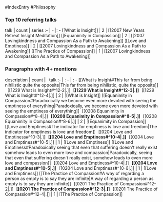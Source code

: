 #IndexEntry #Philosophy

### Top 10 referring talks
talk | count | series
:- | - |: -
[[What is Insight]] | 2 | [[2007 New Years Retreat Insight Meditation]]
[[Equanimity in Compassion]] | 2 | [[2007 Lovingkindness and Compassion As a Path to Awakening]]
[[Love and Emptiness]] | 2 | [[2007 Lovingkindness and Compassion As a Path to Awakening]]
[[The Practice of Compassion]] | 1 | [[2007 Lovingkindness and Compassion As a Path to Awakening]]

### Paragraphs with 4+ mentions
description | count | &nbsp;&nbsp;talk
:- | : - | : -
[[What is Insight#This far from being nihilistic quite the opposite\|This far from being nihilistic, quite the opposite]] &nbsp;&nbsp;[[1229 What is Insight#^12-2\|.]] &nbsp; **[[1229 What is Insight#^12-3\|.]]** &nbsp; [[1229 What is Insight#^12-4\|.]] | 2 | [[What is Insight]]
[[Equanimity in Compassion#Paradoxically we become even more devoted with seeing the emptiness of everything\|Paradoxically, we become even more devoted with seeing the emptiness of everything]] &nbsp;&nbsp;[[0208 Equanimity in Compassion#^8-4\|.]] &nbsp; **[[0208 Equanimity in Compassion#^8-5\|.]]** &nbsp; [[0208 Equanimity in Compassion#^8-6\|.]] | 2 | [[Equanimity in Compassion]]
[[Love and Emptiness#The indicator for emptiness is love and freedom\|The indicator for emptiness is love and freedom]] &nbsp;&nbsp;[[0204 Love and Emptiness#^10-3\|.]] &nbsp; **[[0204 Love and Emptiness#^10-4\|.]]** &nbsp; [[0204 Love and Emptiness#^10-5\|.]] | 1 | [[Love and Emptiness]]
[[Love and Emptiness#Paradoxically seeing that even that suffering doesn't really exist somehow leads to even more love and compassion\|Paradoxically, seeing that even that suffering doesn't really exist, somehow leads to even more love and compassion]] &nbsp;&nbsp;[[0204 Love and Emptiness#^10-4\|.]] &nbsp; **[[0204 Love and Emptiness#^10-5\|.]]** &nbsp; [[0204 Love and Emptiness#^10-6\|.]] | 1 | [[Love and Emptiness]]
[[The Practice of Compassion#A way of regarding a person as empty is to say they are infinite\|A way of regarding a person as empty is to say they are infinite]] &nbsp;&nbsp;[[0201 The Practice of Compassion#^12-2\|.]] &nbsp; **[[0201 The Practice of Compassion#^12-3\|.]]** &nbsp; [[0201 The Practice of Compassion#^12-4\|.]] | 1 | [[The Practice of Compassion]]

